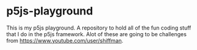 # p5js-playground

This is my p5js playground. A repository to hold all of the fun coding stuff that I do in the p5js framework.
Alot of these are going to be challenges from https://www.youtube.com/user/shiffman.

